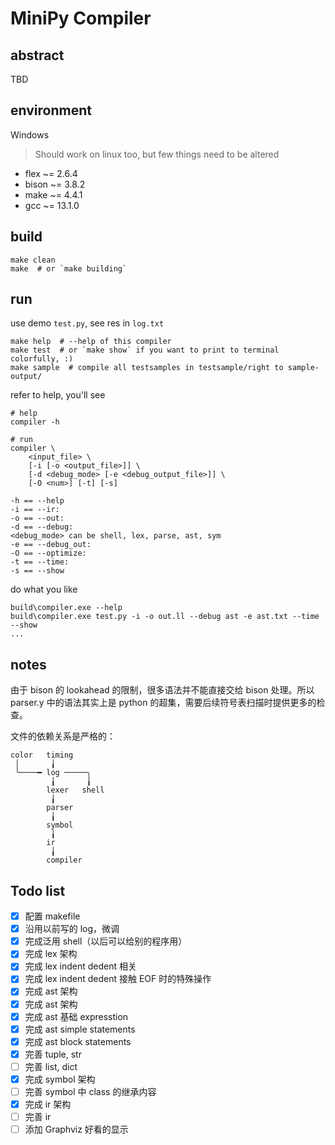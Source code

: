 # MiniPy Compiler

## abstract

TBD

## environment

Windows
> Should work on linux too, but few things need to be altered

- flex ~= 2.6.4
- bison ~= 3.8.2
- make ~= 4.4.1
- gcc ~= 13.1.0

## build

```shell
make clean
make  # or `make building`
```

## run

use demo `test.py`, see res in `log.txt`

```shell
make help  # --help of this compiler
make test  # or `make show` if you want to print to terminal colorfully, :)
make sample  # compile all testsamples in testsample/right to sample-output/
```

refer to help, you'll see

```shell
# help
compiler -h

# run
compiler \
    <input_file> \
    [-i [-o <output_file>]] \
    [-d <debug_mode> [-e <debug_output_file>]] \
    [-O <num>] [-t] [-s]
```

```plaintext
-h == --help
-i == --ir:
-o == --out:
-d == --debug:
<debug_mode> can be shell, lex, parse, ast, sym
-e == --debug_out:
-O == --optimize:
-t == --time:
-s == --show 
```

do what you like

```shell
build\compiler.exe --help
build\compiler.exe test.py -i -o out.ll --debug ast -e ast.txt --time --show
...
```

## notes

由于 bison 的 lookahead 的限制，很多语法并不能直接交给 bison 处理。所以 parser.y 中的语法其实上是 python 的超集，需要后续符号表扫描时提供更多的检查。

文件的依赖关系是严格的：

```plaintext
color   timing
 │       ╽
 ╰────━ log ─────╮
         ╽       ╽
        lexer   shell
         ╽
        parser
         ╽
        symbol
         ╽
        ir
         ╽
        compiler
```

## Todo list

- [x] 配置 makefile
- [x] 沿用以前写的 log，微调
- [x] 完成泛用 shell（以后可以给别的程序用）
- [x] 完成 lex 架构
- [x] 完成 lex indent dedent 相关
- [x] 完成 lex indent dedent 接触 EOF 时的特殊操作
- [x] 完成 ast 架构
- [x] 完成 ast 架构
- [x] 完成 ast 基础 expresstion
- [x] 完成 ast simple statements
- [x] 完成 ast block statements
- [x] 完善 tuple, str
- [ ] 完善 list, dict
- [x] 完成 symbol 架构
- [ ] 完善 symbol 中 class 的继承内容
- [x] 完成 ir 架构
- [ ] 完善 ir
- [ ] 添加 Graphviz 好看的显示
